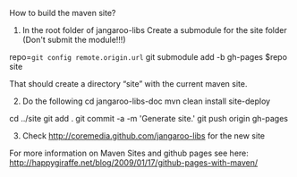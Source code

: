How to build the maven site?

1. In the root folder of jangaroo-libs Create a submodule for the site folder (Don't submit the module!!!)

  repo=`git config remote.origin.url`
  git submodule add -b gh-pages $repo site

That should create a directory “site” with the current maven site.
 
2. Do the following
  cd jangaroo-libs-doc
  mvn clean install site-deploy
  
  cd ../site
  git add .
  git commit -a -m 'Generate site.'
  git push origin gh-pages
 
3. Check http://coremedia.github.com/jangaroo-libs for the new site

For more information on Maven Sites and github pages see here: http://happygiraffe.net/blog/2009/01/17/github-pages-with-maven/
